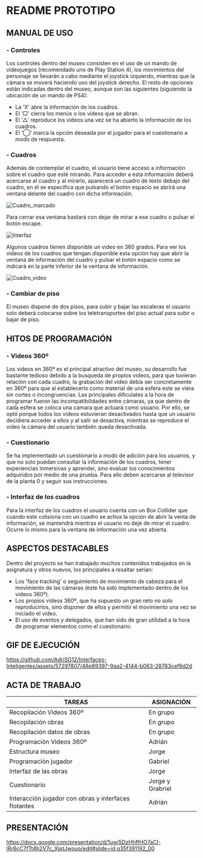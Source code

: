 # README PROTOTIPO
## MANUAL DE USO
### - Controles
Los controles dentro del museo consisten en el uso de un mando de videojuegos (recomendado uno de Play Station 4), los movimientos del personaje se llevarán a cabo mediante el joystick izquierdo, mientras que la cámara se moverá haciendo uso del joystick derecho. El resto de opciones están indicadas dentro del museo, aunque son las siguientes (siguiendo la ubicación de un mando de PS4):
  - La 'X' abre la información de los cuadros.
  - El '□' cierra los menús o los vídeos que se abran.
  - El '△' reproduce los videos una vez se ha abierto la información de los cuadros.
  - El '◯' marca la opción deseada por el jugador para el cuestionario a modo de respuesta.
### - Cuadros
Además de contemplar el cuadro, el usuario tiene acceso a información sobre el cuadro que esté mirando. Para acceder a esta información deberá acercarse al cuadro y al mirarlo, aparecerá un cuadro de texto debajo del cuadro, en él se especifica que pulsando el botón espacio se abrirá una ventana delante del cuadro con dicha información. 

![Cuadro_marcado](https://github.com/AdriSG12/Interfaces-Inteligentes/assets/57297807/d723f164-2e24-4aba-979e-45fb5d755e52)

Para cerrar esa ventana bastará con dejar de mirar a ese cuadro o pulsar el botón escape. 

![Interfaz](https://github.com/AdriSG12/Interfaces-Inteligentes/assets/57297807/7d0ae4cc-b0ae-4c65-a666-68c3aa429a54)

Algunos cuadros tienen disponible un video en 360 grados. Para ver los videos de los cuadros que tengan disponible esta opción hay que abrir la ventana de información del cuadro y pulsar el botón espacio como se indicará en la parte inferior de la ventana de información.

![Cuadro_video](https://github.com/AdriSG12/Interfaces-Inteligentes/assets/57297807/3ce8b719-e2d1-4f4c-9c2a-bfec563be107)

### - Cambiar de piso
El museo dispone de dos pisos, para subir y bajar las escaleras el usuario solo deberá colocarse sobre los teletransportes del piso actual para subir o bajar de piso.
## HITOS DE PROGRAMACIÓN
### - Videos 360º
Los videos en 360º es el principal atractivo del museo, su desarrollo fue bastante tedioso debido a la busqueda de propios videos, para que tuvieran relación con cada cuadro, la grabación del video debía ser concretamente en 360º para que al establecerlo como material de una esfera este se viera sin cortes o incongruencias. 
Las principales dificulates a la hora de programar fueron las incompatibilidades entre cámaras, ya que dentro de cada esfera se coloca una camara que actuará como usuario. Por ello, se optó porque todos los videos estuvieran desactivados hasta que un usuario decidiera acceder a ellos y al salir se desactiva, mientras se reproduce el video la cámara del usuario también queda desactivada. 
### - Cuestionario
Se ha implementado un cuestionario a modo de adición para los usuarios, y que no solo puedan consultar la información de los cuadros, tener experiencias inmersivas y aprender, sino evaluar los conocimientos adquiridos por medio de una prueba. Para ello deben acercarse al televisor de la planta 0 y seguir sus instrucciones.
### - Interfaz de los cuadros
Para la interfaz de los cuadros el usuario cuenta con un Box Collider que cuando este colisiona con un cuadro se activa la opción de abrir la venta de información, se mantendrá mientras el usuario no deje de mirar el cuadro. Ocurre lo mismo para la ventana de información una vez abierta. 
## ASPECTOS DESTACABLES
Dentro del proyecto se han trabajado muchos contenidos trabajados en la asignatura y otros nuevos, los principales a resaltar serían:
- Los 'face tracking' o seguimiento de movimiento de cabeza para el movimiento de las cámaras (este ha sido implementado dentro de los vídeos 360º).
- Los propios vídeos 360º, que ha supuesto un gran reto no solo reproducirlos, sino disponer de ellos y permitir el movimiento una vez se iniciado el video.
- El uso de eventos y delegados, que han sido de gran utilidad a la hora de programar elementos como el cuestionario. 
## GIF DE EJECUCIÓN

https://github.com/AdriSG12/Interfaces-Inteligentes/assets/57297807/48e89397-9aa2-4144-b063-28783cef6d2d

## ACTA DE TRABAJO
|TAREAS|ASIGNACIÓN|
|------|----------|
|Recopilación Videos 360º| En grupo|
|Recopilación obras| En grupo|
|Recopilación datos de obras | En grupo|
|Programación Videos 360º| Adrián|
|Estructura museo| Jorge
|Programación jugador| Gabriel|
|Interfaz de las obras| Jorge|
|Cuestionario| Jorge y Grabriel |
|Interacción jugador con obras y interfaces flotantes | Adrián|

## PRESENTACIÓN
https://docs.google.com/presentation/d/1uwi5DzHhffHO7aCI-IRr6cC7fTt4h2V7c_XjptJwouo/edit#slide=id.g35f391192_00


